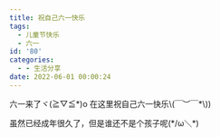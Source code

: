 ```yaml
---
title: 祝自己六一快乐
tags:
  - 儿童节快乐
  - 六一
id: '80'
categories:
  - - 生活分享
date: 2022-06-01 00:00:24
---
```


六一来了ヾ(≧▽≦\*)o 在这里祝自己六一快乐\\(￣︶￣\*\\))

虽然已经成年很久了，但是谁还不是个孩子呢(\*/ω＼\*)
